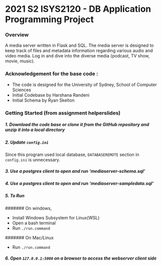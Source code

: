 # 2021 S2 ISYS2120 - DB Application Programming Project

### Overview

A media server written in Flask and SQL. The media server is designed to keep track of files and metadata information regarding various audio and video media. Log in and dive into the diverse media (podcast, TV show, movie, music). 
 
### Acknowledgement for the base code : 

- The code is designed for the University of Sydney, School of Computer Sciences
- Initial Codebase by Harshana Randeni
- Initial Schema by Ryan Skelton 

### Getting Started (from assignment helperslides) 

##### 1. Download the code base or clone it from the GitHub repository and unzip it into a local directory

##### 2. Update `config.ini` 

Since this program used local database, `DATABASEREMOTE` section in `config.ini` is unnecessary. 

##### 3. Use a postgres client to open and run ‘mediaserver-schema.sql’

##### 4. Use a postgres client to open and run ‘mediaserver-sampledata.sql’

##### 5. To Run 

####### On windows, 

- Install Windows Subsystem for Linux(WSL)
- Open a bash terminal
- Run `./run.command`

####### On Mac/Linux

- Run `./run.command`

##### 6. Open `127.0.0.1:5000` on a browser to access the webserver client side 

